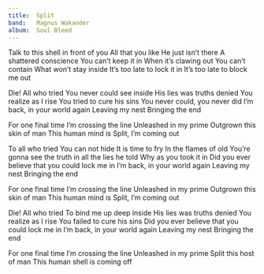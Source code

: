 ```yaml
---
title:  Split
band:   Magnus Wakander
album:  Soul Bleed
---
```


Talk to this shell in front of you
All that you like
He just isn’t there
A shattered conscience
You can’t keep it in
When it’s clawing out
You can’t contain
What won’t stay inside
It’s too late to lock it in
It’s too late to block me out

Die!
All who tried
You never could see inside
His lies was truths denied
You realize as I rise
You tried to cure his sins
You never could, you never did
I’m back, in your world again
Leaving my nest
Bringing the end

For one final time
I’m crossing the line
Unleashed in my prime
Outgrown this skin of man
This human mind is
Split, I’m coming out

To all who tried
You can not hide
It is time to fry
In the flames of old
You’re gonna see the truth in all the lies he told
Why as you took it in
Did you ever believe that you could lock me in
I’m back, in your world again
Leaving my nest
Bringing the end

For one final time
I’m crossing the line
Unleashed in my prime
Outgrown this skin of man
This human mind is
Split, I’m coming out

Die!
All who tried
To bind me up deep inside
His lies was truths denied
You realize as I rise
You failed to cure his sins
Did you ever believe that you could lock me in
I’m back, in your world again
Leaving my nest
Bringing the end

For one final time
I’m crossing the line
Unleashed in my prime
Split this host of man
This human shell is coming off